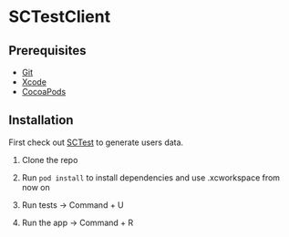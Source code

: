 # SCTestClient

## Prerequisites

* [Git](http://git-scm.com/)
* [Xcode](https://developer.apple.com/xcode/)
* [CocoaPods](http://cocoapods.org/)

## Installation

First check out [SCTest](http://example.com/ "Title") to generate users data.

1. Clone the repo

2. Run `pod install` to install dependencies and use .xcworkspace from now on

3. Run tests -> Command + U

4. Run the app -> Command + R
